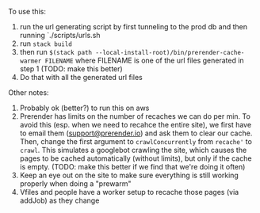 To use this:

1. run the url generating script by first tunneling to the prod db and then running
`./scripts/urls.sh
2. run `stack build`
3. then run 
  `$(stack path --local-install-root)/bin/prerender-cache-warmer FILENAME`
  where FILENAME is one of the url files generated in step 1 (TODO: make this better)
4. Do that with all the generated url files

Other notes:
1. Probably ok (better?) to run this on aws
2. Prerender has limits on the number of recaches we can do per min. To avoid this (esp. when we need to recahce the entire site), 
we first have to email them (support@prerender.io) and ask them to clear our cache. Then, change the first argument to `crawlConcurrently` from
`recache'` to `crawl`. This simulates a googlebot crawling the site, which causes the pages to be cached automatically (without limits), but only if the cache is empty. 
(TODO: make this better if we find that we're doing it often)
3. Keep an eye out on the site to make sure everything is still working properly when doing a "prewarm"
4. Vfiles and people have a worker setup to recache those pages (via addJob) as they change
